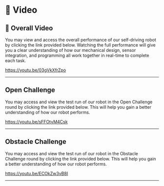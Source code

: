 🎥 Video
====

## 👥 Overall Video
You may view and access the overall performance of our self-driving robot by clicking the link provided below. Watching the full performance will give you a clear understanding of how our mechanical design, sensor integration, and programming all work together in real-time to complete each task. 

https://youtu.be/03gVkXfrZpo

---
##  Open Challenge
You may access and view the test run of our robot in the Open Challenge round by clicking the link provided below. This will help you gain a better understanding of how our robot performs.

https://youtu.be/sFFOtyM4Csk

---
##  Obstacle Challenge
You may access and view the test run of our robot in the Obstacle Challenge round by clicking the link provided below. This will help you gain a better understanding of how our robot performs.

https://youtu.be/ECOkZw3vB8I

---
